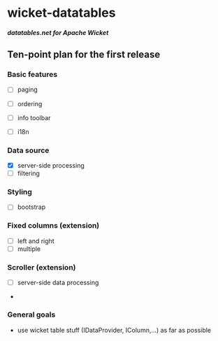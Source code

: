 # wicket-datatables

#### _datatables.net for Apache Wicket_

## Ten-point plan for the first release

### Basic features
- [ ] paging
- [ ] ordering
- [ ] info toolbar
- [ ] i18n


### Data source
- [x] server-side processing
- [ ] filtering

### Styling
- [ ] bootstrap

### Fixed columns (extension)
- [ ] left and right
- [ ] multiple

### Scroller (extension)
- [ ] server-side data processing
- 

### General goals
- use wicket table stuff (IDataProvider, IColumn,...) as far as possible
